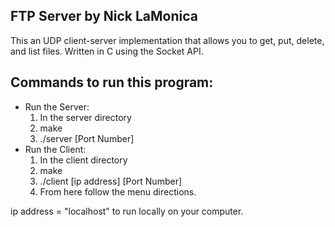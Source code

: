 ## FTP Server by Nick LaMonica

This an UDP client-server implementation that allows you to get, put, delete, and list files. Written in C using the Socket API. 

## Commands to run this program:
- Run the Server:
	1. In the server directory
	2. make
	3. ./server [Port Number]
- Run the Client:
	1. In the client directory
	2. make
	3. ./client [ip address] [Port Number]
	4. From here follow the menu directions.

ip address = "localhost" to run locally on your computer.
